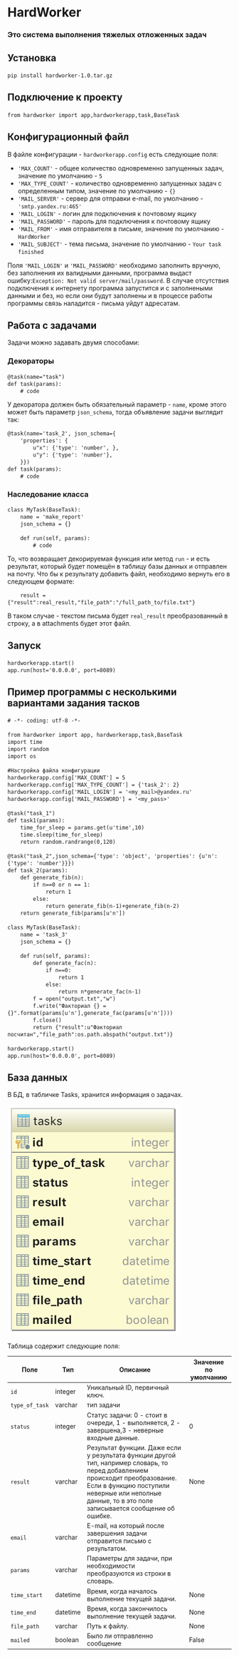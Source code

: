 # HardWorker

### Это система выполнения тяжелых отложенных задач

## Установка

`pip install hardworker-1.0.tar.gz`

## Подключение к проекту

`from hardworker import app,hardworkerapp,task,BaseTask`

## Конфигурационный файл

В файле конфигурации - `hardworkerapp.config` есть следующие поля:

 * `'MAX_COUNT'` - общее количество одновременно запущенных задач, значение по умолчанию - `5`
 * `'MAX_TYPE_COUNT'` - количество одновременно запущенных задач с определенным типом, значение по умолчанию - `{}`
 * `'MAIL_SERVER'` - сервер для отправки e-mail, по умолчанию - `'smtp.yandex.ru:465'`
 * `'MAIL_LOGIN'` - логин для подключения к почтовому ящику
 * `'MAIL_PASSWORD'` - пароль для подключения к почтовому ящику
 * `'MAIL_FROM'` - имя отправителя в письме, значение по умолчанию - `HardWorker`
 * `'MAIL_SUBJECT'` - тема письма, значение по умолчанию - `Your task finished`

 Поля `'MAIL_LOGIN'` и `'MAIL_PASSWORD'` необходимо заполнить вручную, без заполнения их валидными данными, программа выдаст ошибку:`Exception: Not valid server/mail/password`. В случае отсутствия подключения к интернету программа запустится и с заполнеными данными и без, но если они будут заполнены и в процессе работы программы связь наладится - письма уйдут адресатам.
 
## Работа с задачами

Задачи можно задавать двумя способами:

### Декораторы

```
@task(name="task")
def task(params):
	# code
```
У декоратора должен быть обязательный параметр - `name`, кроме этого может быть параметр `json_schema`, тогда объявление задачи выглядит так:

```
@task(name='task_2', json_schema={
    'properties': {
        u"x": {'type': 'number', },
        u"y": {'type': 'number'},
    }})
def task(params):
	# code
```

### Наследование класса

```
class MyTask(BaseTask):
    name = 'make_report'
    json_schema = {}

    def run(self, params):
        # code
```

То, что возвращает декорируемая функция или метод `run` - и есть результат, который будет помещён в таблицу базы данных и отправлен на почту. Что бы к результату добавить файл, необходимо вернуть его в следующем формате:

```
	result = {"result":real_result,"file_path":"/full_path_to/file.txt"}
```
В таком случае - текстом письма будет `real_result` преобразованный в строку, а в attachments будет этот файл.

## Запуск

```
hardworkerapp.start()
app.run(host='0.0.0.0', port=8089)
```

## Пример программы с несколькими вариантами задания тасков

```
# -*- coding: utf-8 -*-

from hardworker import app, hardworkerapp,task,BaseTask
import time
import random
import os

#Настройка файла конфигурации
hardworkerapp.config['MAX_COUNT'] = 5
hardworkerapp.config['MAX_TYPE_COUNT'] = {'task_2': 2}
hardworkerapp.config['MAIL_LOGIN'] = '<my_mail>@yandex.ru'
hardworkerapp.config['MAIL_PASSWORD'] = '<my_pass>'

@task("task_1")
def task1(params):
    time_for_sleep = params.get(u'time',10)
    time.sleep(time_for_sleep)
    return random.randrange(0,120)

@task("task_2",json_schema={'type': 'object', 'properties': {u'n': {'type': 'number'}}})
def task_2(params):
    def generate_fib(n):
        if n==0 or n == 1:
            return 1
        else:
            return generate_fib(n-1)+generate_fib(n-2)
    return generate_fib(params[u'n'])

class MyTask(BaseTask):
    name = 'task_3'
    json_schema = {}

    def run(self, params):
        def generate_fac(n):
            if n==0:
                return 1
            else:
                return n*generate_fac(n-1)
        f = open("output.txt","w")
        f.write("Факториал {} = {}".format(params[u'n'],generate_fac(params[u'n'])))
        f.close()
        return {"result":u"Факториал посчитан","file_path":os.path.abspath("output.txt")}

hardworkerapp.start()
app.run(host='0.0.0.0', port=8089)

```

## База данных

В БД, в табличке Tasks, хранится информация о задачах.

![](table.png)

Таблица содержит следующие поля:

| Поле 	| Тип 	| Описание 	| Значение по умолчанию 	|
|------	|-----	|----------	|-----------------------	|
| `id`      	| integer    	| Уникальный ID, первичный ключ.         	|                       	|
|  `type_of_task `  	| varchar    	|  тип задачи        	|                       	|
|  `status`    	| integer    	|  Статус задачи: 0 - стоит в очереди, 1 - выполняется, 2 - завершена,3 - неверные входные данные.|       0                	|
|   `result`   	|   varchar  	| Результат функции. Даже если у результата функции другой тип, например словарь, то перед добавлением происходит преобразование. Если в функцию поступили неверные или неполные данные, то в это поле записывается сообщение об ошибке.         	|               None        	|
|  `email`    	|  varchar   	|  E-mail, на который после завершения задачи отправится письмо с результатом.        	|                       	|
|  ` params `  	|   varchar  	|     Параметры для задачи, при необходимости преобразуются из строки в словарь.     	|                       	|
|   ` time_start ` 	|   datetime  	|   Время, когда началось выполнение текущей задачи.       	|     None                  	|
|    `time_end ` 	|   datetime  	|    Время, когда закончилось выполнение текущей задачи.      	|    None                   	|
|     `file_path` 	|    varchar 	|    Путь к файлу.     	|  None                     	|
|   `mailed`   	|  boolean   	|   Было ли отправленно сообщение       	|   False                    	|
